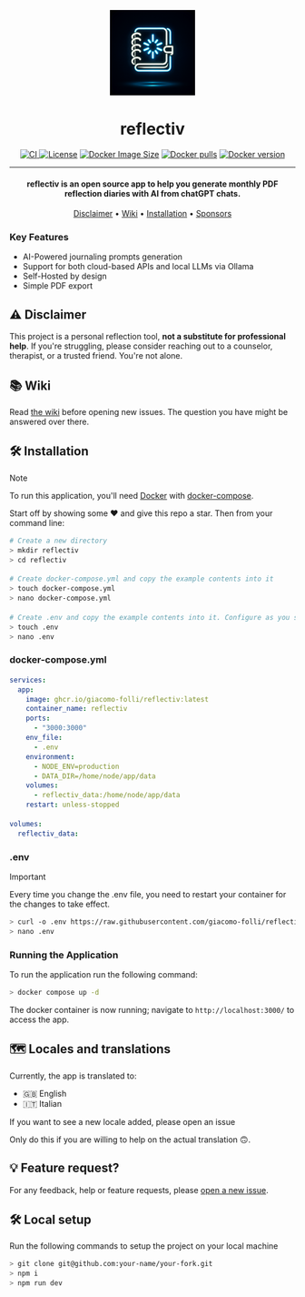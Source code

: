 <p align="center">
   <img alt="Logo" width="150px" src="https://raw.githubusercontent.com/giacomo-folli/reflectiv/refs/heads/main/static/generated-icon.png" />
</p>

<h1 align="center">reflectiv</h1>

<p align="center">
<a href="https://github.com/giacomo-folli/reflectiv/actions/workflows/build-and-push.yml">
  <img src="https://github.com/giacomo-folli/reflectiv/actions/workflows/build-and-push.yml/badge.svg" alt="CI">
</a>
<a href="https://raw.githubusercontent.com/giacomo-folli/reflectiv/refs/heads/master/LICENSE"><img src="https://img.shields.io/github/license/giacomo-folli/reflectiv?color=428f7e&logo=open%20source%20initiative&logoColor=white" alt="License"></a>
<a href="https://hub.docker.com/r/giacomofolli/reflectiv"><img src="https://img.shields.io/docker/image-size/giacomofolli/reflectiv" alt="Docker Image Size"></a>
<a href="https://hub.docker.com/r/giacomofolli/reflectiv"><img src="https://img.shields.io/docker/pulls/giacomofolli/reflectiv" alt="Docker pulls"></a>
<a href="https://hub.docker.com/r/giacomofolli/reflectiv"><img src="https://img.shields.io/docker/v/giacomofolli/reflectiv?sort=semver" alt="Docker version"></a>
</p>

---

<h4 align="center">reflectiv is an open source app to help you generate monthly PDF reflection diaries with AI from chatGPT chats.</h4>

<p align="center">
  <a href="#%EF%B8%8F-disclaimer">Disclaimer</a> •
  <a href="#-wiki">Wiki</a> •
  <!-- <a href="#-prerequisites">Prerequisites</a> • -->
  <a href="#%EF%B8%8F-installation">Installation</a> •
  <a href="#%EF%B8%8F-sponsors">Sponsors</a>
</p>

<!-- <p align="center">
  <a href="https://www.buymeacoffee.com/ingelbrecht" target="_blank"><img src="https://cdn.buymeacoffee.com/buttons/v2/default-yellow.png" alt="Buy Me A Coffee" style="height: 40px !important;" ></a>
</p> -->

### Key Features

- AI-Powered journaling prompts generation
- Support for both cloud-based APIs and local LLMs via Ollama
- Self-Hosted by design
- Simple PDF export

## ⚠️ Disclaimer

This project is a personal reflection tool, **not a substitute for professional help**. If you're struggling, please consider reaching out to a counselor, therapist, or a trusted friend. You're not alone.

## 📚 Wiki

Read [the wiki](https://github.com/giacomo-folli/reflectiv/wiki) before opening new issues. The question you have might be answered over there.

<!-- ## 🪄 Prerequisites

You'll need a `Strava client ID` and `Strava client Secret`

- Navigate to your [Strava API settings page](https://www.strava.com/settings/api).
- Copy the `client ID` and `client secret`, you'll need these during the [installation](#%EF%B8%8F-installation)
- Make sure the `Authorization App Domain` is set to the url you will host your app on. By default this should be `http://localhost:8080` -->

## 🛠️ Installation

> [!NOTE]
> To run this application, you'll need [Docker](https://docs.docker.com/engine/install/) with [docker-compose](https://docs.docker.com/compose/install/).

Start off by showing some ❤️ and give this repo a star. Then from your command line:

```bash
# Create a new directory
> mkdir reflectiv
> cd reflectiv

# Create docker-compose.yml and copy the example contents into it
> touch docker-compose.yml
> nano docker-compose.yml

# Create .env and copy the example contents into it. Configure as you see fit
> touch .env
> nano .env
```

### docker-compose.yml

```yml
services:
  app:
    image: ghcr.io/giacomo-folli/reflectiv:latest
    container_name: reflectiv
    ports:
      - "3000:3000"
    env_file:
      - .env
    environment:
      - NODE_ENV=production
      - DATA_DIR=/home/node/app/data
    volumes:
      - reflectiv_data:/home/node/app/data
    restart: unless-stopped

volumes:
  reflectiv_data:
```

### .env

> [!IMPORTANT]
> Every time you change the .env file, you need to restart your container for the changes to take effect.

```bash
> curl -o .env https://raw.githubusercontent.com/giacomo-folli/reflectiv/main/.env.example
> nano .env
```

### Running the Application

To run the application run the following command:

```bash
> docker compose up -d
```

The docker container is now running; navigate to `http://localhost:3000/` to access the app.

## 🗺️ Locales and translations

Currently, the app is translated to:

- 🇬🇧 English
- 🇮🇹 Italian

If you want to see a new locale added, please open an issue

<!-- [open a new issue](https://github.com/robiningelbrecht/statistics-for-strava/issues/new?template=translations-and-localisation.md).  -->

Only do this if you are willing to help on the actual translation 🙃.

## 💡 Feature request?

For any feedback, help or feature requests, please [open a new issue](https://github.com/giacomo-folli/reflectiv/issues/new/).

<!-- Before you do, please read [the wiki](https://github.com/robiningelbrecht/statistics-for-strava/wiki). The question you have might be answered over there. -->

## 🛠️ Local setup

Run the following commands to setup the project on your local machine

```bash
> git clone git@github.com:your-name/your-fork.git
> npm i
> npm run dev
```

<!-- ## ❤️ Sponsors -->
